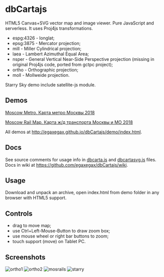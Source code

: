 dbCartajs
===========

HTML5 Canvas+SVG vector map and image viewer. Pure JavaScript and serverless.
It uses Proj4js transformations.

 * espg:4326 - longlat;
 * epsg:3875 - Mercator projection;
 * mill - Miller Cylindrical projection;
 * laea - Lambert Azimuthal Equal Area;
 * nsper - General Vertical Near-Side Perspective projection (missing in original Proj4js code, ported from gctpc project);
 * ortho - Orthographic projection;
 * moll - Mollweide projection.

Starry Sky demo include satellite-js module.<br>

## Demos

[Moscow Metro. Карта метро Москвы 2018](http://egaxegax.github.io/dbCartajs/demo/svg/mosmetro.html)

[Moscow Rail Map. Карта ж/д транспорта Москвы и МО 2018](http://egaxegax.github.io/dbCartajs/demo/svg/mosrails.html)

All demos at http://egaxegax.github.io/dbCartajs/demo/index.html.

## Docs

See source comments for usage info in [dbcarta.js](https://github.com/egaxegax/dbCartajs/blob/master/dbcarta.js) and [dbcartasvg.js](https://github.com/egaxegax/dbCartajs/blob/master/dbcartasvg.js) files.<br>
Docs in wiki at https://github.com/egaxegax/dbCartajs/wiki.

## Usage

Download and unpack an archive, open index.html from demo folder in any browser with HTML5 support.

## Controls

 * drag to move map;
 * use Ctrl+Left-Mouse-Button to draw zoom box;
 * use mouse wheel or right bar buttons to zoom;
 * touch support (move) on Tablet PC.

##  Screenshots

![ortho1](https://raw.githubusercontent.com/egaxegax/FotoSite/master/dbcartajs/ortho1.gif)
![ortho2](https://raw.githubusercontent.com/egaxegax/FotoSite/master/dbcartajs/ortho2.gif)
![mosrails](https://raw.githubusercontent.com/egaxegax/FotoSite/master/dbcartajs/mosrails.jpg)
![starry](https://raw.githubusercontent.com/egaxegax/FotoSite/master/dbcartajs/starry.jpg)
